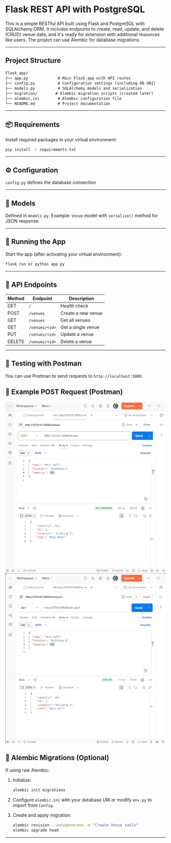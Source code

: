 # Flask REST API with PostgreSQL

This is a simple RESTful API built using Flask and PostgreSQL with SQLAlchemy ORM. It includes endpoints to create, read, update, and delete (CRUD) venue data, and it's ready for extension with additional resources like users. The project can use Alembic for database migrations.

---

##  Project Structure

```
Flask_app/
├── app.py             # Main Flask app with API routes
├── config.py          # Configuration settings (including DB URI)
├── models.py          # SQLAlchemy models and serialization
├── migration/        # Alembic migration scripts (created later)
├── alembic.ini        # Alembic configuration file
└── README.md          # Project documentation
```

---

## 📦 Requirements

Install required packages in your virtual environment:

```bash
pip install -r requirements.txt
```

---

## ⚙️ Configuration

`config.py` defines the database connection

---

## 🔧 Models

Defined in `models.py`. Example: `Venue` model with `serialize()` method for JSON response.

---

## 🚀 Running the App

Start the app (after activating your virtual environment):

```bash
flask run or python app.py
```

---

## 📮 API Endpoints

| Method | Endpoint       | Description        |
| ------ | -------------- | ------------------ |
| GET    | `/`            | Health check       |
| POST   | `/venues`      | Create a new venue |
| GET    | `/venues`      | Get all venues     |
| GET    | `/venues/<id>` | Get a single venue |
| PUT    | `/venues/<id>` | Update a venue     |
| DELETE | `/venues/<id>` | Delete a venue     |

---

## 🧪 Testing with Postman

You can use Postman to send requests to `http://localhost:5000`.

## 🧪 Example POST Request (Postman)

![POST Request Screenshot](Flask_app/Post_Request.png)
![POST Response Screenshot](Flask_app/GET_Request.png)


## 🧱 Alembic Migrations (Optional)

If using raw Alembic:

1. Initialize:

   ```bash
   alembic init migrations
   ```

2. Configure `alembic.ini` with your database URI or modify `env.py` to import from `Config`.

3. Create and apply migration:

   ```bash
   alembic revision --autogenerate -m "Create Venue table"
   alembic upgrade head
   ```

---

